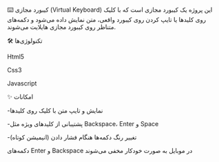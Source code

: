 ⌨️ کیبورد مجازی (Virtual Keyboard)
این پروژه یک کیبورد مجازی است که با کلیک روی کلیدها یا تایپ کردن روی کیبورد واقعی، متن   نمایش داده می‌شود و دکمه‌های متناظر روی کیبورد مجازی هایلایت می‌شوند.

🛠️ تکنولوژی‌ها

Html5

Css3

Javascript


✨ امکانات

-نمایش و تایپ متن با کلیک روی کلیدها

-پشتیبانی از کلیدهای ویژه مثل Backspace، Enter و Space

-تغییر رنگ دکمه‌ها هنگام فشار دادن (انیمیشن کوتاه)

دکمه‌های Enter و Backspace در موبایل به صورت خودکار مخفی می‌شوند


